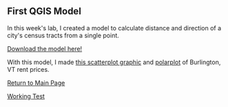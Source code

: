 ## First QGIS Model
In this week's lab, I created a model to calculate distance and direction of a city's census tracts from a single point. 

[Download the model here!](Distance_Degrees_CBD.model3)

With this model, I made [this scatterplot graphic](scatterplot_script.txt) and [polarplot](polarplot_upload.txt) of Burlington, VT rent prices.

[Return to Main Page](index.md)

[Working Test](mymodel.model3)
